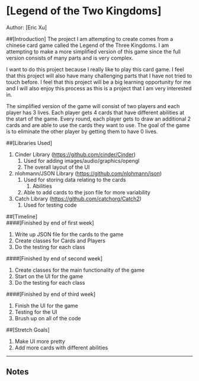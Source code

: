 # [Legend of the Two Kingdoms]

Author: [Eric Xu]

##[Introduction]
The project I am attempting to create comes from a chinese card game called
the Legend of the Three Kingdoms. I am attempting to make a more simplified
version of this game since the full version consists of many parts and is
very complex.

I want to do this project because I really like to play this card game. I feel
that this project will also have many challenging parts that I have not tried
to touch before. I feel that this project will be a big learning opportunity
for me and I will also enjoy this process as this is a project that I am very
interested in.

The simplified version of the game will consist of two players and each player
has 3 lives. Each player gets 4 cards that have different abilities at the
start of the game. Every round, each player gets to draw an additional 2 cards
and are able to use the cards they want to use. The goal of the game is to
eliminate the other player by getting them to have 0 lives.

##[Libraries Used]
1. Cinder Library (https://github.com/cinder/Cinder)
    1. Used for adding images/audio/graphics/opengl
    2. The overall layout of the UI
2. nlohmann/JSON Library (https://github.com/nlohmann/json)
    1. Used for storing data relating to the cards
        1. Abilities
    2. Able to add cards to the json file for more variability
3. Catch Library (https://github.com/catchorg/Catch2)
    1. Used for testing code
  
##[Timeline]  
####[Finished by end of first week]
1. Write up JSON file for the cards to the game
2. Create classes for Cards and Players
3. Do the testing for each class

####[Finished by end of second week]
1. Create classes for the main functionality of the game
2. Start on the UI for the game
3. Do the testing for each class

####[Finished by end of third week]
1. Finish the UI for the game
2. Testing for the UI
2. Brush up on all of the code

##[Stretch Goals]
1. Make UI more pretty
2. Add more cards with different abilities

---


## Notes
